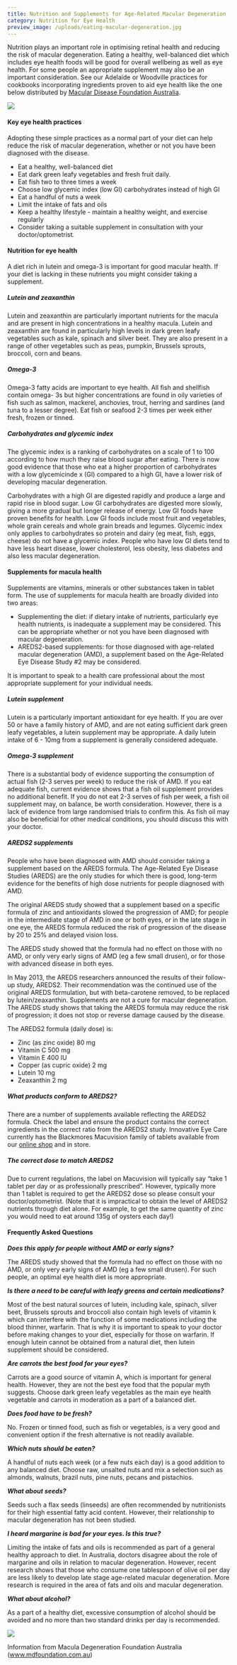 ```yaml
---
title: Nutrition and Supplements for Age-Related Macular Degeneration
category: Nutrition for Eye Health
preview_image: /uploads/eating-macular-degeneration.jpg
---
```


Nutrition plays an important role in optimising retinal health and reducing the risk of macular degeneration. Eating a healthy, well-balanced diet which includes eye health foods will be good for overall wellbeing as well as eye health. For some people an appropriate supplement may also be an important consideration. See our Adelaide or Woodville practices for cookbooks incorporating ingredients proven to aid eye health like the one below distributed by [Macular Disease Foundation Australia](https://www.mdfoundation.com.au/content/eating-eye-health).

![](eyehealth.jpg)

#### Key eye health practices

Adopting these simple practices as a normal part of your diet can help reduce the risk of macular degeneration, whether or not you have been diagnosed with the disease. 

  * Eat a healthy, well-balanced diet 
  * Eat dark green leafy vegetables and fresh fruit daily. 
  * Eat fish two to three times a week 
  * Choose low glycemic index (low GI) carbohydrates instead of high GI 
  * Eat a handful of nuts a week 
  * Limit the intake of fats and oils 
  * Keep a healthy lifestyle - maintain a healthy weight, and exercise regularly 
  * Consider taking a suitable supplement in consultation with your doctor/optometrist.

#### Nutrition for eye health

A diet rich in lutein and omega-3 is important for good macular health. If your diet is lacking in these nutrients you might consider taking a supplement.

##### Lutein and zeaxanthin

Lutein and zeaxanthin are particularly important nutrients for the macula and are present in high concentrations in a healthy macula. Lutein and zeaxanthin are found in particularly high levels in dark green leafy vegetables such as kale, spinach and silver beet. They are also present in a range of other vegetables such as peas, pumpkin, Brussels sprouts, broccoli, corn and beans.

##### Omega-3

Omega-3 fatty acids are important to eye health. All fish and shellfish contain omega- 3s but higher concentrations are found in oily varieties of fish such as salmon, mackerel, anchovies, trout, herring and sardines (and tuna to a lesser degree). Eat fish or seafood 2-3 times per week either fresh, frozen or tinned.

##### Carbohydrates and glycemic index

The glycemic index is a ranking of carbohydrates on a scale of 1 to 100 according to how much they raise blood sugar after eating. There is now good evidence that those who eat a higher proportion of carbohydrates with a low glycemicinde x (GI) compared to a high GI, have a lower risk of developing macular degeneration.

Carbohydrates with a high GI are digested rapidly and produce a large and rapid rise in blood sugar. Low GI carbohydrates are digested more slowly, giving a more gradual but longer release of energy. Low GI foods have proven benefits for health. Low GI foods include most fruit and vegetables, whole grain cereals and whole grain breads and legumes. Glycemic index only applies to carbohydrates so protein and dairy (eg meat, fish, eggs, cheese) do not have a glycemic index. People who have low GI diets tend to have less heart disease, lower cholesterol, less obesity, less diabetes and also less macular degeneration.

#### Supplements for macula health

Supplements are vitamins, minerals or other substances taken in tablet form. The use of supplements for macula health are broadly divided into two areas: 

  * Supplementing the diet: if dietary intake of nutrients, particularly eye health nutrients, is inadequate a supplement may be considered. This can be appropriate whether or not you have been diagnosed with macular degeneration. 
  * AREDS2-based supplements: for those diagnosed with age-related macular degeneration (AMD), a supplement based on the Age-Related Eye Disease Study #2 may be considered.

It is important to speak to a health care professional about the most appropriate supplement for your individual needs.

##### Lutein supplement

Lutein is a particularly important antioxidant for eye health. If you are over 50 or have a family history of AMD, and are not eating sufficient dark green leafy vegetables, a lutein supplement may be appropriate. A daily lutein intake of 6 - 10mg from a supplement is generally considered adequate.

##### Omega-3 supplement

There is a substantial body of evidence supporting the consumption of actual fish (2-3 serves per week) to reduce the risk of AMD. If you eat adequate fish, current evidence shows that a fish oil supplement provides no additional benefit. If you do not eat 2-3 serves of fish per week, a fish oil supplement may, on balance, be worth consideration. However, there is a lack of evidence from large randomised trials to confirm this. As fish oil may also be beneficial for other medical conditions, you should discuss this with your doctor.

##### AREDS2 supplements

People who have been diagnosed with AMD should consider taking a supplement based on the AREDS formula. The Age-Related Eye Disease Studies (AREDS) are the only studies for which there is good, long-term evidence for the benefits of high dose nutrients for people diagnosed with AMD.

The original AREDS study showed that a supplement based on a specific formula of zinc and antioxidants slowed the progression of AMD; for people in the intermediate stage of AMD in one or both eyes, or in the late stage in one eye, the AREDS formula reduced the risk of progression of the disease by 20 to 25% and delayed vision loss.

The AREDS study showed that the formula had no effect on those with no AMD, or only very early signs of AMD (eg a few small drusen), or for those with advanced disease in both eyes.

In May 2013, the AREDS researchers announced the results of their follow-up study, AREDS2. Their recommendation was the continued use of the original AREDS formulation, but with beta-carotene removed, to be replaced by lutein/zeaxanthin. Supplements are not a cure for macular degeneration. The AREDS study shows that taking the AREDS formula may reduce the risk of progression; it does not stop or reverse damage caused by the disease.

The AREDS2 formula (daily dose) is:

  * Zinc (as zinc oxide) 80 mg
  * Vitamin C 500 mg
  * Vitamin E 400 IU
  * Copper (as cupric oxide) 2 mg
  * Lutein 10 mg
  * Zeaxanthin 2 mg

##### What products conform to AREDS2?

There are a number of supplements available reflecting the AREDS2 formula. Check the label and ensure the product contains the correct ingredients in the correct ratio from the AREDS2 study. Innovative Eye Care currently has the Blackmores Macuvision family of tablets available from our [online shop](http://eyesolutions.com.au/collections/nutrition/products/blackmores-macu-vision) and in store.

##### The correct dose to match AREDS2

Due to current regulations, the label on Macuvision will typically say “take 1 tablet per day or as professionally prescribed”. However, typically more than 1 tablet is required to get the AREDS2 dose so please consult your doctor/optometrist. (Note that it is impractical to obtain the level of AREDS2 nutrients through diet alone. For example, to get the same quantity of zinc you would need to eat around 135g of oysters each day!)

#### Frequently Asked Questions

<b><i>Does this apply for people without AMD or early signs?</i></b>

The AREDS study showed that the formula had no effect on those with no AMD, or only very early signs of AMD (eg a few small drusen). For such people, an optimal eye health diet is more appropriate.

<b><i>Is there a need to be careful with leafy greens and certain medications?</i></b>

Most of the best natural sources of lutein, including kale, spinach, silver beet, Brussels sprouts and broccoli also contain high levels of vitamin k which can interfere with the function of some medications including the blood thinner, warfarin. That is why it is important to speak to your doctor before making changes to your diet, especially for those on warfarin. If enough lutein cannot be obtained from a natural diet, then lutein supplement should be considered.

<b><i>Are carrots the best food for your eyes?</i></b>

Carrots are a good source of vitamin A, which is important for general health. However, they are not the best eye food that the popular myth suggests. Choose dark green leafy vegetables as the main eye health vegetable and carrots in moderation as a part of a balanced diet.

<b><i>Does food have to be fresh?</i></b>

No. Frozen or tinned food, such as fish or vegetables, is a very good and convenient option if the fresh alternative is not readily available.

<b><i>Which nuts should be eaten?</i></b>

A handful of nuts each week (or a few nuts each day) is a good addition to any balanced diet. Choose raw, unsalted nuts and mix a selection such as almonds, walnuts, brazil nuts, pine nuts, pecans and pistachios.

<b><i>What about seeds?</i></b>

Seeds such a flax seeds (linseeds) are often recommended by nutritionists for their high essential fatty acid content. However, their relationship to macular degeneration has not been studied.

<b><i>I heard margarine is bad for your eyes. Is this true?</i></b>

Limiting the intake of fats and oils is recommended as part of a general healthy approach to diet. In Australia, doctors disagree about the role of margarine and oils in relation to macular degeneration. However, recent research shows that those who consume one tablespoon of olive oil per day are less likely to develop late stage age-related macular degeneration. More research is required in the area of fats and oils and macular degeneration.

<b><i>What about alcohol?</i></b>

As a part of a healthy diet, excessive consumption of alcohol should be avoided and no more than two standard drinks per day is recommended.

![](https://d1hd12f7n4y2a6.cloudfront.net/innovative-eye-care%2F96206402-0af6-4788-a719-f9a60e18893a_macular+degeneration+foundation.gif)

Information from Macula Degeneration Foundation Australia (www.mdfoundation.com.au)
